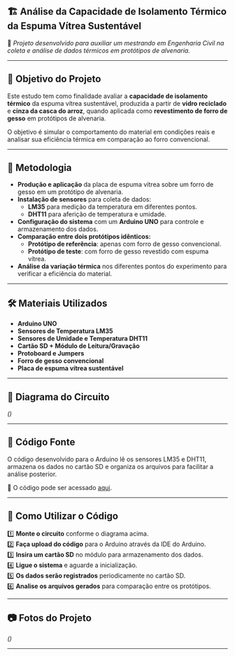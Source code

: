 ## 🏗 **Análise da Capacidade de Isolamento Térmico da Espuma Vítrea Sustentável**  

📌 *Projeto desenvolvido para auxiliar um mestrando em Engenharia Civil na coleta e análise de dados térmicos em protótipos de alvenaria.*  

---

## 🎯 **Objetivo do Projeto**  
Este estudo tem como finalidade avaliar a **capacidade de isolamento térmico** da espuma vítrea sustentável, produzida a partir de **vidro reciclado** e **cinza da casca do arroz**, quando aplicada como **revestimento de forro de gesso** em protótipos de alvenaria.  

O objetivo é simular o comportamento do material em condições reais e analisar sua eficiência térmica em comparação ao forro convencional.  

---

## 🔬 **Metodologia**  
- **Produção e aplicação** da placa de espuma vítrea sobre um forro de gesso em um protótipo de alvenaria.  
- **Instalação de sensores** para coleta de dados:  
  - **LM35** para medição da temperatura em diferentes pontos.  
  - **DHT11** para aferição de temperatura e umidade.  
- **Configuração do sistema** com um **Arduino UNO** para controle e armazenamento dos dados.  
- **Comparação entre dois protótipos idênticos:**  
  - **Protótipo de referência**: apenas com forro de gesso convencional.  
  - **Protótipo de teste**: com forro de gesso revestido com espuma vítrea.  
- **Análise da variação térmica** nos diferentes pontos do experimento para verificar a eficiência do material.  

---

## 🛠 **Materiais Utilizados**  
- **Arduino UNO**  
- **Sensores de Temperatura LM35**  
- **Sensores de Umidade e Temperatura DHT11**  
- **Cartão SD + Módulo de Leitura/Gravação**  
- **Protoboard e Jumpers**  
- **Forro de gesso convencional**  
- **Placa de espuma vítrea sustentável**  

---

## 🔌 **Diagrama do Circuito**  
*()*  

---

## 💾 **Código Fonte**  
O código desenvolvido para o Arduino lê os sensores LM35 e DHT11, armazena os dados no cartão SD e organiza os arquivos para facilitar a análise posterior.  

📂 O código pode ser acessado [aqui](https://github.com/MariPadilha/Monitoramento-de-temperatura-e-umidade-com-LM35-e-DHT11/blob/main/main.cpp).  

---

## 🚀 **Como Utilizar o Código**  
1️⃣ **Monte o circuito** conforme o diagrama acima.  
2️⃣ **Faça upload do código** para o Arduino através da IDE do Arduino.  
3️⃣ **Insira um cartão SD** no módulo para armazenamento dos dados.  
4️⃣ **Ligue o sistema** e aguarde a inicialização.  
5️⃣ **Os dados serão registrados** periodicamente no cartão SD.  
6️⃣ **Analise os arquivos gerados** para comparação entre os protótipos.  

---

## 📷 **Fotos do Projeto**  
*()*  

---
